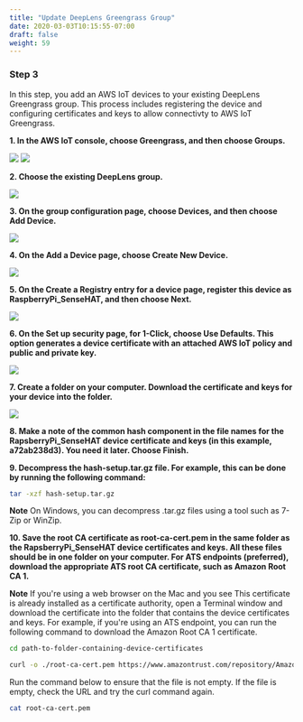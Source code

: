 ```yaml
---
title: "Update DeepLens Greengrass Group"
date: 2020-03-03T10:15:55-07:00
draft: false
weight: 59
---
```

### Step 3

In this step, you add an AWS IoT devices to your existing DeepLens Greengrass group. This process includes registering the device and configuring certificates and keys to allow connectivty to AWS IoT Greengrass.
 
**1.	In the AWS IoT console, choose Greengrass, and then choose Groups.**

![](/images/400_advanced/410_build_a_custom_ml/416_connect_iot/416c_update_deeplens_gg/416c_step1a_choose_gg.png)
![](/images/400_advanced/410_build_a_custom_ml/416_connect_iot/416c_update_deeplens_gg/416c_step1b_choose_gg_groups.png)


**2. Choose the existing DeepLens group.**

![](/images/400_advanced/410_build_a_custom_ml/416_connect_iot/416c_update_deeplens_gg/416c_step2_choose_gg_group.png)

**3. On the group configuration page, choose Devices, and then choose Add Device.**

![](/images/400_advanced/410_build_a_custom_ml/416_connect_iot/416c_update_deeplens_gg/416c_step3_choose_add_device.png)

**4. On the Add a Device page, choose Create New Device.**

 ![](/images/400_advanced/410_build_a_custom_ml/416_connect_iot/416c_update_deeplens_gg/416c_step4_create_new_device.png)

**5. On the Create a Registry entry for a device page, register this device as RaspberryPi_SenseHAT, and then choose Next.**

![](/images/400_advanced/410_build_a_custom_ml/416_connect_iot/416c_update_deeplens_gg/416c_step5_create_registry_device.png)

**6. On the Set up security page, for 1-Click, choose Use Defaults. This option generates a device certificate with an attached AWS IoT policy and public and private key.**

![](/images/400_advanced/410_build_a_custom_ml/416_connect_iot/416c_update_deeplens_gg/416c_step6_setup_security.png)

**7. Create a folder on your computer. Download the certificate and keys for your device into the folder.**

![](/images/400_advanced/410_build_a_custom_ml/416_connect_iot/416c_update_deeplens_gg/416c_step7_save_security_creds.png)

**8. Make a note of the common hash component in the file names for the RapsberryPi_SenseHAT device certificate and keys (in this example, a72ab238d3). You need it later. Choose Finish.**


**9. Decompress the hash-setup.tar.gz file. For example, this can be done by running the following command:**

```bash
tar -xzf hash-setup.tar.gz
```

**Note**
On Windows, you can decompress .tar.gz files using a tool such as 7-Zip or WinZip.

**10. Save the root CA certificate as root-ca-cert.pem in the same folder as the RapsberryPi_SenseHAT device certificates and keys. All these files should be in one folder on your computer.  For ATS endpoints (preferred), download the appropriate ATS root CA certificate, such as Amazon Root CA 1.**

**Note**
If you're using a web browser on the Mac and you see This certificate is already installed as a certificate authority, open a Terminal window and download the certificate into the folder that contains the device certificates and keys. For example, if you're using an ATS endpoint, you can run the following command to download the Amazon Root CA 1 certificate.

```bash
cd path-to-folder-containing-device-certificates

curl -o ./root-ca-cert.pem https://www.amazontrust.com/repository/AmazonRootCA1.pem
```

Run the command below to ensure that the file is not empty. If the file is empty, check the URL and try the curl command again.

```bash
cat root-ca-cert.pem

```